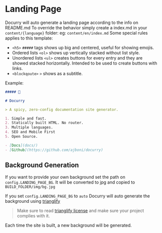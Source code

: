 # Landing Page

Docurry will auto generate a landing page according to the info on README.md
To override the behavior simply create a index.md in your `content/{language}` folder: eg: `content/en/index.md`
Some special rules applies to this template:

- `<h5>` `#####` tags shows up big and centered, useful for showing emojis.
- Ordered lists `<ol>` shows up vertically stacked without list style.
- Unordered lists `<ul>` creates buttons for every entry and they are showed stacked horizontally. Intended to be used to create buttons with links.
- `<blockqoute>` `>` shows as a subtitle.

Example:

```Markdown
##### 🍛

# Docurry

> A spicy, zero-config documentation site generator.

1. Simple and fast.
2. Statically built HTML. No router.
3. Multiple languages.
4. SEO and Mobile First
5. Open Source.

- [Docs](docs/)
- [Github](https://github.com/ajboni/docurry)

```

## Background Generation

If you want to provide your own background set the path on `config.LANDING_PAGE_BG`. It will be converted to jpg and copied to `BUILD_FOLDER/img/bg.jpg`

If you set `config.LANDING_PAGE_BG` to `auto` Docurry will auto generate the background using [trianglify](https://github.com/qrohlf/trianglify)

> Make sure to read [trianglify license](https://github.com/qrohlf/trianglify#licensing) and make sure your project complies with it.

Each time the site is built, a new background will be generated.
